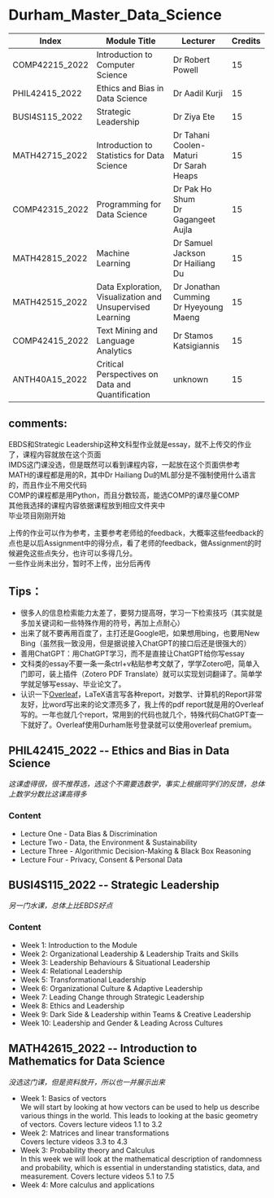 # Durham_Master_Data_Science

| Index | Module Title | Lecturer | Credits |
| --- | --- | --- | --- |
| COMP42215_2022 | Introduction to Computer Science | Dr Robert Powell | 15 |
| PHIL42415_2022 | Ethics and Bias in Data Science  | Dr Aadil Kurji| 15 |
| BUSI4S115_2022 | Strategic Leadership | Dr Ziya Ete | 15 |
| MATH42715_2022 | Introduction to Statistics for Data Science | Dr Tahani Coolen-Maturi<br> Dr Sarah Heaps | 15 |
| COMP42315_2022 | Programming for Data Science | Dr Pak Ho Shum<br> Dr Gagangeet Aujla | 15 |
| MATH42815_2022 | Machine Learning | Dr Samuel Jackson<br> Dr Hailiang Du | 15 |
| MATH42515_2022 | Data Exploration, Visualization and Unsupervised Learning | Dr Jonathan Cumming<br> Dr Hyeyoung Maeng | 15 | 
| COMP42415_2022 | Text Mining and Language Analytics | Dr Stamos Katsigiannis | 15 |
| ANTH40A15_2022 | Critical Perspectives on Data and Quantification | unknown | 15 | 

## comments:
EBDS和Strategic Leadership这种文科型作业就是essay，就不上传交的作业了，课程内容就放在这个页面   
IMDS这门课没选，但是既然可以看到课程内容，一起放在这个页面供参考  
MATH的课程都是用的R，其中Dr Hailiang Du的ML部分是不强制使用什么语言的，而且作业不用交代码   
COMP的课程都是用Python，而且分数较高，能选COMP的课尽量COMP   
其他我选择的课程内容依据课程放到相应文件夹中   
毕业项目刚刚开始   

上传的作业可以作为参考，主要参考老师给的feedback，大概率这些feedback的点也是以后Assignment中的得分点，看了老师的feedback，做Assignment的时候避免这些点失分，也许可以多得几分。  
一些作业尚未出分，暂时不上传，出分后再传  

## Tips：
- 很多人的信息检索能力太差了，要努力提高呀，学习一下检索技巧（其实就是多加关键词和一些特殊作用的符号，再加上点耐心）
- 出来了就不要再用百度了，主打还是Google吧，如果想用bing，也要用New Bing（虽然我一致没用，但是据说接入ChatGPT的接口后还是很强大的）
- 善用ChatGPT：用ChatGPT学习，而不是直接让ChatGPT给你写essay
- 文科类的essay不要一条一条ctrl+v粘贴参考文献了，学学Zotero吧，简单入门即可，装上插件（Zotero PDF Translate）就可以实现划词翻译了。简单学学就足够写essay、毕业论文了。
- 认识一下[Overleaf](http://overleaf.com)，LaTeX语言写各种report，对数学、计算机的Report非常友好，比word写出来的论文漂亮多了，我上传的pdf report就是用的Overleaf写的。一年也就几个report，常用到的代码也就几个，特殊代码ChatGPT查一下就好了。Overleaf使用Durham账号登录就可以使用overleaf premium。


## PHIL42415_2022 -- Ethics and Bias in Data Science 
*这课虚得很，很不推荐选，选这个不需要选数学，事实上根据同学们的反馈，总体上数学分数比这课高得多*
### Content
- Lecture One - Data Bias & Discrimination  
- Lecture Two - Data, the Environment & Sustainability  
- Lecture Three - Algorithmic Decision-Making & Black Box Reasoning  
- Lecture Four - Privacy, Consent & Personal Data 

## BUSI4S115_2022 -- Strategic Leadership
*另一门水课，总体上比EBDS好点*
### Content
- Week 1: Introduction to the Module
- Week 2: Organizational Leadership & Leadership Traits and Skills
- Week 3: Leadership Behaviours & Situational Leadership
- Week 4: Relational Leadership
- Week 5: Transformational Leadership
- Week 6: Organizational Culture & Adaptive Leadership
- Week 7: Leading Change through Strategic Leadership
- Week 8: Ethics and Leadership
- Week 9: Dark Side & Leadership within Teams & Creative Leadership
- Week 10: Leadership and Gender & Leading Across Cultures

## MATH42615_2022 -- Introduction to Mathematics for Data Science
*没选这门课，但是资料放开，所以也一并展示出来*
- Week 1: Basics of vectors  
We will start by looking at how vectors can be used to help us describe various things in the world. This leads to looking at the basic geometry of vectors. Covers lecture videos 1.1 to 3.2
- Week 2: Matrices and linear transformations  
Covers lecture videos 3.3 to 4.3
- Week 3: Probability theory and Calculus  
In this week we will look at the mathematical description of randomness and probability, which is essential in understanding statistics, data, and measurement. Covers lecture videos 5.1 to 7.5
- Week 4: More calculus and applications  
